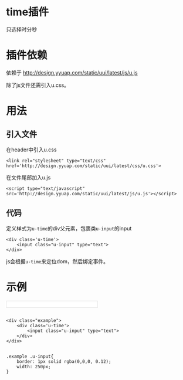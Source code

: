 # time插件

只选择时分秒

# 插件依赖

依赖于 http://design.yyuap.com/static/uui/latest/js/u.js

除了js文件还需引入u.css。

# 用法

## 引入文件
在header中引入u.css
```
<link rel="stylesheet" type="text/css" href='http://design.yyuap.com/static/uui/latest/css/u.css'>
```
在文件尾部加入u.js
 
```
<script type="text/javascript" src='http://design.yyuap.com/static/uui/latest/js/u.js'></script>

```

## 代码

定义样式为`u-time`的div父元素，包裹类`u-input`的input

```
<div class='u-time'>
    <input class="u-input" type="text">
</div>

```

js会根据`u-time`来定位dom，然后绑定事件。


# 示例










<div class="example-content"><div class="example">
	<div class='u-time'>
	    <input class="u-input" type="text">
	</div>
</div></div>

<div class="example-content ex-hide"><style>
.example .u-input{
	border: 1px solid rgba(0,0,0, 0.12);
	width: 250px;
}
</style></div>

<div class="examples-code"><pre><code>
&lt;div class="example">
	&lt;div class='u-time'>
	    &lt;input class="u-input" type="text">
	&lt;/div>
&lt;/div></code></pre>
</div>

<div class="examples-code"><pre><code>
.example .u-input{
	border: 1px solid rgba(0,0,0, 0.12);
	width: 250px;
}</code></pre>
</div>


